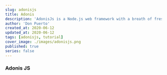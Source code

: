 ```yaml
---
slug: adonisjs
title: Adonis
description: 'AdonisJs is a Node.js web framework with a breath of fresh air and drizzle of elegant syntax on top of it. We prefer developer joy and stability over anything else.'
author: 'Don Puerto'
created_at: 2020-06-12
updated_at: 2020-06-12
tags: [adonisjs, tutorial]
cover_image: ./images/adonisjs.png
published: true
series: false
---
```


### Adonis JS
